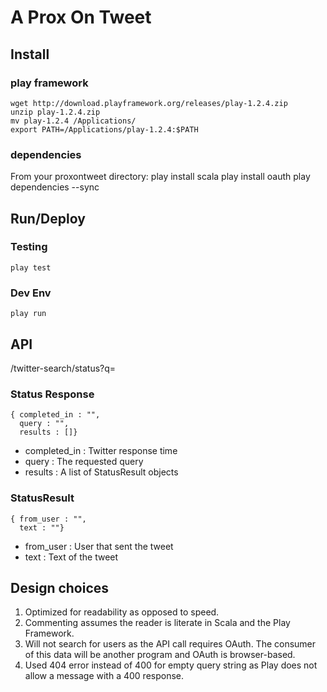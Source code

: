 # A Prox On Tweet #

## Install ##
### play framework ###
    wget http://download.playframework.org/releases/play-1.2.4.zip
    unzip play-1.2.4.zip
    mv play-1.2.4 /Applications/
    export PATH=/Applications/play-1.2.4:$PATH

### dependencies ##
From your proxontweet directory:
    play install scala
    play install oauth
    play dependencies --sync

## Run/Deploy ##

### Testing ###
    play test

### Dev Env ###
    play run

## API ##
/twitter-search/status?q=
### Status Response ###
	{ completed_in : "",
	  query : "",
	  results : []}

* completed_in : Twitter response time
* query : The requested query
* results : A list of StatusResult objects
	  

### StatusResult ###
	{ from_user : "",
	  text : ""}

* from_user : User that sent the tweet
* text : Text of the tweet

## Design choices ##
1. Optimized for readability as opposed to speed.
2. Commenting assumes the reader is literate in Scala and the Play Framework.
3. Will not search for users as the API call requires OAuth. The consumer of this data will be another program and OAuth is browser-based.
4. Used 404 error instead of 400 for empty query string as Play does not allow a message with a 400 response.